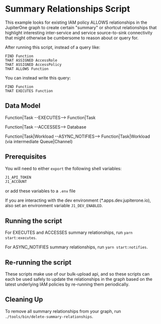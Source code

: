 # Summary Relationships Script

This example looks for existing IAM policy ALLOWS relationships in the JupiterOne graph to create certain "summary" or shortcut relationships that highlight interesting inter-service and service source-to-sink connectivity that might otherwise be cumbersome to reason about or query for.

After running this script, instead of a query like:

```
FIND Function
THAT ASSIGNED AccessRole
THAT ASSIGNED AccessPolicy
THAT ALLOWS Function
```

You can instead write this query:

```
FIND Function
THAT EXECUTES Function
```

## Data Model

Function|Task --EXECUTES--> Function|Task

Function|Task --ACCESSES--> Database

Function|Task|Workload --ASYNC_NOTIFIES--> Function|Task|Workload (via intermediate Queue|Channel)

## Prerequisites

You will need to either `export` the following shell variables:

```bash
J1_API_TOKEN
J1_ACCOUNT
```

or add these variables to a `.env` file

If you are interacting with the dev environment (\*.apps.dev.jupiterone.io), also set an environment variable `J1_DEV_ENABLED`.

## Running the script

For EXECUTES and ACCESSES summary relationships, run `yarn start:executes`.

For ASYNC_NOTIFIES summary relationships, run `yarn start:notifies`.

## Re-running the script

These scripts make use of our bulk-upload api, and so these scripts can each be used safely to update the relationships in the graph based on the latest underlying IAM policies by re-running them periodically.

## Cleaning Up

To remove all summary relationships from your graph, run `./tools/bin/delete-summary-relationships`.
